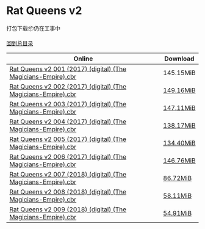 # Rat Queens v2

打包下载📦仍在工事中

[回到总目录](/Catalogs.md)







Online | Download
--- | ---
[Rat Queens v2 001 (2017) (digital) (The Magicians-Empire).cbr](https://github.com/alicewish/markdown/blob/master/comic/Rat-Queens-v2-001-2017-digital-Magicians-Empire-cbr.md) | 145.15MiB
[Rat Queens v2 002 (2017) (digital) (The Magicians-Empire).cbr](https://github.com/alicewish/markdown/blob/master/comic/Rat-Queens-v2-002-2017-digital-Magicians-Empire-cbr.md) | [149.16MiB](https://pan.baidu.com/s/1skMv3BJ#list/path=%2F0-Day%20Week%20of%202017%20Q2%2F0-Day%20Week%20of%202017.04.12%2F%E3%82%B5%E3%82%BB%E3%82%AB%E3%82%AA%E3%82%B1%E3%82%AD%E3%82%A6%E3%82%A2%E3%82%B1%E3%82%AB%E3%82%A4%E3%82%B7%E3%82%B3%E3%82%B9%E3%82%AD%E3%82%B9%E3%82%B3%E3%82%B3%E3%82%A4%E3%82%BF%E3%82%AF%E3%82%AB%E3%82%B9%E3%82%B5%E3%82%A2%E3%82%A4%E3%82%AB%E3%82%B3%E3%82%A6%E3%82%B1%E3%82%BB%E3%82%A8&parentPath=%2F0-Day%20Week%20of%202017%20Q2)
[Rat Queens v2 003 (2017) (digital) (The Magicians-Empire).cbr](https://github.com/alicewish/markdown/blob/master/comic/Rat-Queens-v2-003-2017-digital-Magicians-Empire-cbr.md) | [147.11MiB](https://pan.baidu.com/s/1eS6dofK#list/path=%2F0-Day%20Week%20of%202017%20Q2%2F0-Day%20Week%20of%202017.05.24%2F%E3%82%B9%E3%82%B5%E3%82%B5%E3%82%A8%E3%82%B9%E3%82%AF%E3%82%AB%E3%82%AD%E3%82%A8%E3%82%B5%E3%82%AA%E3%82%A4%E3%82%AF%E3%82%B7%E3%82%AA%E3%82%BB%E3%82%AA%E3%82%BD%E3%82%B3%E3%82%A6%E3%82%BD%E3%82%B5%E3%82%A4%E3%82%AF%E3%82%AF%E3%82%B9%E3%82%B5%E3%82%BB%E3%82%BD%E3%82%A2%E3%82%BB%E3%82%A4&parentPath=%2F0-Day%20Week%20of%202017%20Q2)
[Rat Queens v2 004 (2017) (digital) (The Magicians-Empire).cbr](https://github.com/alicewish/markdown/blob/master/comic/Rat-Queens-v2-004-2017-digital-Magicians-Empire-cbr.md) | [138.17MiB](https://pan.baidu.com/s/1skLFF6t#list/path=%2F0-Day%20Week%20of%202017%20Q3%2F0-Day%20Week%20of%202017.07.05%2F%E3%82%A4%E3%82%A4%E3%82%A6%E3%82%AD%E3%82%BB%E3%82%BB%E3%82%A8%E3%82%B7%E3%82%B9%E3%82%AF%E3%82%BB%E3%82%B9%E3%82%B5%E3%82%BD%E3%82%A4%E3%82%AF%E3%82%AF%E3%82%A6%E3%82%A2%E3%82%BF%E3%82%B1%E3%82%A8%E3%82%A2%E3%82%BD%E3%82%AD%E3%82%B7%E3%82%B1%E3%82%AB%E3%82%B3%E3%82%B1%E3%82%AF%E3%82%AB&parentPath=%2F0-Day%20Week%20of%202017%20Q3)
[Rat Queens v2 005 (2017) (digital) (The Magicians-Empire).cbr](https://github.com/alicewish/markdown/blob/master/comic/Rat-Queens-v2-005-2017-digital-Magicians-Empire-cbr.md) | [134.40MiB](https://pan.baidu.com/s/1mixdBhm#list/path=%2F0-Day%20Week%20of%202017%20Q3%2F0-Day%20Week%20of%202017.08.16%2F%E3%82%B7%E3%82%A4%E3%82%AB%E3%82%A8%E3%82%B3%E3%82%B5%E3%82%AA%E3%82%B5%E3%82%A8%E3%82%AB%E3%82%B7%E3%82%AA%E3%82%A2%E3%82%BF%E3%82%AA%E3%82%BB%E3%82%AF%E3%82%B9%E3%82%AF%E3%82%BF%E3%82%A6%E3%82%A8%E3%82%B3%E3%82%A2%E3%82%B7%E3%82%B9%E3%82%B1%E3%82%AB%E3%82%B9%E3%82%B9%E3%82%BB%E3%82%AA&parentPath=%2F0-Day%20Week%20of%202017%20Q3)
[Rat Queens v2 006 (2017) (digital) (The Magicians-Empire).cbr](https://github.com/alicewish/markdown/blob/master/comic/Rat-Queens-v2-006-2017-digital-Magicians-Empire-cbr.md) | [146.76MiB](https://pan.baidu.com/s/1gfvnufD#list/path=%2F0-Day%20Week%20of%202017%20Q4%2F0-Day%20Week%20of%202017.11.22%2F%E3%82%B3%E3%82%AF%E3%82%A2%E3%82%AD%E3%82%BF%E3%82%A2%E3%82%A4%E3%82%A8%E3%82%A2%E3%82%AB%E3%82%A6%E3%82%AF%E3%82%BF%E3%82%BF%E3%82%A6%E3%82%A6%E3%82%BF%E3%82%B3%E3%82%BB%E3%82%AA%E3%82%AF%E3%82%AA%E3%82%A6%E3%82%B7%E3%82%A8%E3%82%B7%E3%82%A8%E3%82%A4%E3%82%A2%E3%82%B7%E3%82%BF%E3%82%B7&parentPath=%2F0-Day%20Week%20of%202017%20Q4)
[Rat Queens v2 007 (2018) (digital) (The Magicians-Empire).cbr](https://github.com/alicewish/markdown/blob/master/comic/Rat-Queens-v2-007-2018-digital-Magicians-Empire-cbr.md) | [86.72MiB](https://pan.baidu.com/s/1pM6QU75#list/path=%2F0-Day%20Week%20of%202018%20Q1%2F0-Day%20Week%20of%202018.01.03%2F%E3%82%B3%E3%82%B7%E3%82%B7%E3%82%AB%E3%82%A2%E3%82%A2%E3%82%AF%E3%82%AA%E3%82%B7%E3%82%A8%E3%82%A8%E3%82%B9%E3%82%B1%E3%82%AD%E3%82%A4%E3%82%A4%E3%82%B9%E3%82%B1%E3%82%AB%E3%82%A4%E3%82%BD%E3%82%B1%E3%82%A6%E3%82%A8%E3%82%A6%E3%82%BF%E3%82%A2%E3%82%AD%E3%82%AB%E3%82%B7%E3%82%BD%E3%82%B1&parentPath=%2F0-Day%20Week%20of%202018%20Q1)
[Rat Queens v2 008 (2018) (digital) (The Magicians-Empire).cbr](https://github.com/alicewish/markdown/blob/master/comic/Rat-Queens-v2-008-2018-digital-Magicians-Empire-cbr.md) | [58.11MiB](https://pan.baidu.com/s/1qg0c6Vwr2u2ZhRAfZzT0Yw#list/path=%2F0-Day%20Week%20of%202018%20Q1%2F0-Day%20Week%20of%202018.02.28%2F%E3%82%AF%E3%82%B3%E3%82%A2%E3%82%B7%E3%82%B1%E3%82%A8%E3%82%A8%E3%82%AA%E3%82%AB%E3%82%AA%E3%82%B9%E3%82%BB%E3%82%BF%E3%82%AF%E3%82%A2%E3%82%A2%E3%82%A4%E3%82%AF%E3%82%A6%E3%82%B1%E3%82%B9%E3%82%B3%E3%82%AA%E3%82%B5%E3%82%AB%E3%82%AF%E3%82%B1%E3%82%A6%E3%82%A2%E3%82%B9%E3%82%BB%E3%82%A4&parentPath=%2F0-Day%20Week%20of%202018%20Q1)
[Rat Queens v2 009 (2018) (digital) (The Magicians-Empire).cbr](https://github.com/alicewish/markdown/blob/master/comic/Rat-Queens-v2-009-2018-digital-Magicians-Empire-cbr.md) | [54.91MiB](https://pan.baidu.com/s/1AQJv0qNhojpdVkvmNRhAJA#list/path=%2F0-Day%20Week%20of%202018%20Q2%2F0-Day%20Week%20of%202018.05.16%2F%E3%82%A4%E3%82%BF%E3%82%B3%E3%82%BB%E3%82%AD%E3%82%B7%E3%82%BB%E3%82%A4%E3%82%AD%E3%82%B5%E3%82%B7%E3%82%AD%E3%82%B5%E3%82%B9%E3%82%A8%E3%82%AD%E3%82%A2%E3%82%AF%E3%82%AF%E3%82%AD%E3%82%BD%E3%82%B1%E3%82%B3%E3%82%AD%E3%82%B7%E3%82%AA%E3%82%BF%E3%82%A2%E3%82%A6%E3%82%AF%E3%82%A6%E3%82%BB&parentPath=%2F0-Day%20Week%20of%202018%20Q2)